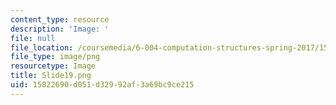 ```yaml
---
content_type: resource
description: 'Image: '
file: null
file_location: /coursemedia/6-004-computation-structures-spring-2017/15822690d051d32992af3a69bc9ce215_Slide19.png
file_type: image/png
resourcetype: Image
title: Slide19.png
uid: 15822690-d051-d329-92af-3a69bc9ce215
---
```

